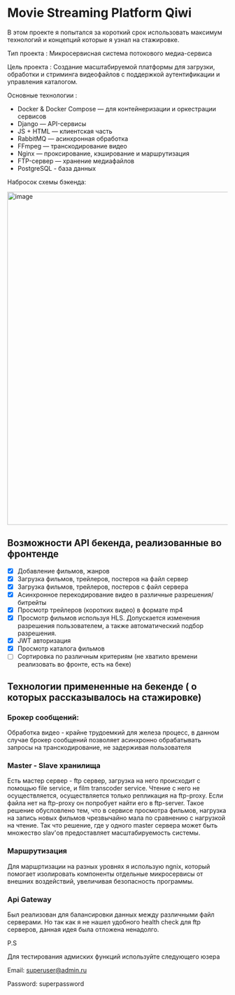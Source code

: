 # Movie Streaming Platform Qiwi

В этом проекте я попытался за короткий срок использовать максимум технологий и концепций которые я узнал на стажировке.

Тип проекта : Микросервисная система потокового медиа-сервиса

Цель проекта : Создание масштабируемой платформы для загрузки, обработки и стриминга видеофайлов с поддержкой аутентификации и управления каталогом.

Основные технологии :

* Docker & Docker Compose — для контейнеризации и оркестрации сервисов
* Django — API-сервисы
* JS + HTML — клиентская часть
* RabbitMQ — асинхронная обработка
* FFmpeg — транскодирование видео
* Nginx — проксирование, кэширование и маршрутизация
* FTP-сервер — хранение медиафайлов
* PostgreSQL - база данных

Набросок схемы бэкенда:


<img width="851" height="761" alt="image" src="https://github.com/user-attachments/assets/39b3dc14-f67d-428e-afc3-2e964bd36099" />


## Возможности API бекенда, реализованные во фронтенде

 - [x] Добавление фильмов, жанров
 - [x] Загрузка фильмов, трейлеров, постеров на файл сервер
 - [x] Загрузка фильмов, трейлеров, постеров с файл сервера
 - [x] Асинхронное перекодирование видео в различные разрешения/битрейты
 - [x] Просмотр трейлеров (коротких видео) в формате mp4
 - [x] Просмотр фильмов используя HLS. Допускается изменения разрешения пользователем, а также автоматический подбор разрешения.
 - [x] JWT авторизация 
 - [x] Просмотр каталога фильмов
 - [ ]  Сортировка по различным критериям (не хватило времени реализовать во фронте, есть на беке)

## Технологии примененные на бекенде ( о которых рассказывалось на стажировке)
### Брокер сообщений:
Обработка видео - крайне трудоемкий для железа процесс, в данном случае брокер сообщений позволяет асинхронно обрабатывать запросы на транскодирование, не задерживая пользователя

### Master - Slave хранилища
Есть мастер сервер  - ftp сервер, загрузка на него происходит с помощью file service, и  film transcoder service. Чтение с него не осуществляется, осуществляется только репликация на ftp-proxy. Если файла нет на ftp-proxy он попробует найти его в ftp-server. Такое решение обусловлено тем, что в сервисе просмотра фильмов, нагрузка на запись новых фильмов чрезвычайно мала по сравнению с нагрузкой на чтение. Так что решение, где у одного master сервера может быть множество slav'ов предоставляет масштабируемость системы.

### Маршрутизация
Для маршртизации на разных уровнях я использую ngnix, который помогает изолировать компоненты отдельные микросервисы от внешних воздействий, увеличивая безопасность программы.

### Api Gateway
Был реализован для балансировки данных между различными файл серверами. Но так как я не нашел удобного health check для ftp серверов, данная идея была отложена ненадолго.

P.S

Для тестирования адмиских функций используйте следующего юзера

Email: superuser@admin.ru

Password: superpassword




